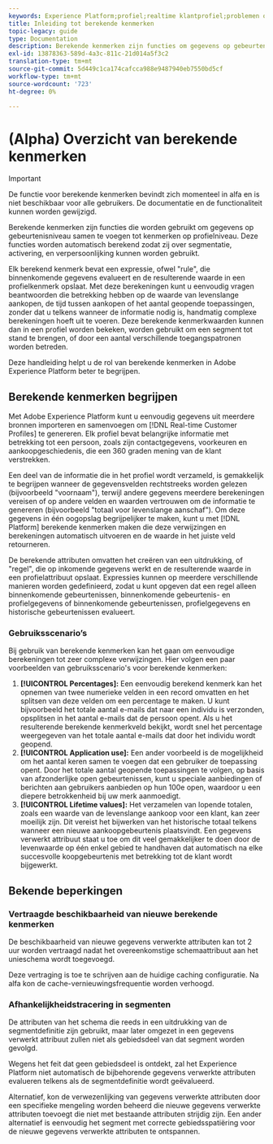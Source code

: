 ```yaml
---
keywords: Experience Platform;profiel;realtime klantprofiel;problemen oplossen;API
title: Inleiding tot berekende kenmerken
topic-legacy: guide
type: Documentation
description: Berekende kenmerken zijn functies om gegevens op gebeurtenisniveau samen te voegen tot kenmerken op profielniveau. Deze functies worden automatisch berekend zodat zij over segmentatie, activering, en verpersoonlijking kunnen worden gebruikt.
exl-id: 13878363-589d-4a3c-811c-21d014a5f3c2
translation-type: tm+mt
source-git-commit: 5d449c1ca174cafcca988e9487940eb7550bd5cf
workflow-type: tm+mt
source-wordcount: '723'
ht-degree: 0%

---
```


# (Alpha) Overzicht van berekende kenmerken

>[!IMPORTANT]
>
>De functie voor berekende kenmerken bevindt zich momenteel in alfa en is niet beschikbaar voor alle gebruikers. De documentatie en de functionaliteit kunnen worden gewijzigd.

Berekende kenmerken zijn functies die worden gebruikt om gegevens op gebeurtenisniveau samen te voegen tot kenmerken op profielniveau. Deze functies worden automatisch berekend zodat zij over segmentatie, activering, en verpersoonlijking kunnen worden gebruikt.

Elk berekend kenmerk bevat een expressie, ofwel &quot;rule&quot;, die binnenkomende gegevens evalueert en de resulterende waarde in een profielkenmerk opslaat. Met deze berekeningen kunt u eenvoudig vragen beantwoorden die betrekking hebben op de waarde van levenslange aankopen, de tijd tussen aankopen of het aantal geopende toepassingen, zonder dat u telkens wanneer de informatie nodig is, handmatig complexe berekeningen hoeft uit te voeren. Deze berekende kenmerkwaarden kunnen dan in een profiel worden bekeken, worden gebruikt om een segment tot stand te brengen, of door een aantal verschillende toegangspatronen worden betreden.

Deze handleiding helpt u de rol van berekende kenmerken in Adobe Experience Platform beter te begrijpen.

## Berekende kenmerken begrijpen

Met Adobe Experience Platform kunt u eenvoudig gegevens uit meerdere bronnen importeren en samenvoegen om [!DNL Real-time Customer Profiles] te genereren. Elk profiel bevat belangrijke informatie met betrekking tot een persoon, zoals zijn contactgegevens, voorkeuren en aankoopgeschiedenis, die een 360 graden mening van de klant verstrekken.

Een deel van de informatie die in het profiel wordt verzameld, is gemakkelijk te begrijpen wanneer de gegevensvelden rechtstreeks worden gelezen (bijvoorbeeld &quot;voornaam&quot;), terwijl andere gegevens meerdere berekeningen vereisen of op andere velden en waarden vertrouwen om de informatie te genereren (bijvoorbeeld &quot;totaal voor levenslange aanschaf&quot;). Om deze gegevens in één oogopslag begrijpelijker te maken, kunt u met [!DNL Platform] berekende kenmerken maken die deze verwijzingen en berekeningen automatisch uitvoeren en de waarde in het juiste veld retourneren.

De berekende attributen omvatten het creëren van een uitdrukking, of &quot;regel&quot;, die op inkomende gegevens werkt en de resulterende waarde in een profielattribuut opslaat. Expressies kunnen op meerdere verschillende manieren worden gedefinieerd, zodat u kunt opgeven dat een regel alleen binnenkomende gebeurtenissen, binnenkomende gebeurtenis- en profielgegevens of binnenkomende gebeurtenissen, profielgegevens en historische gebeurtenissen evalueert.

### Gebruiksscenario’s

Bij gebruik van berekende kenmerken kan het gaan om eenvoudige berekeningen tot zeer complexe verwijzingen. Hier volgen een paar voorbeelden van gebruiksscenario&#39;s voor berekende kenmerken:

1. **[!UICONTROL Percentages]:** Een eenvoudig berekend kenmerk kan het opnemen van twee numerieke velden in een record omvatten en het splitsen van deze velden om een percentage te maken. U kunt bijvoorbeeld het totale aantal e-mails dat naar een individu is verzonden, opsplitsen in het aantal e-mails dat de persoon opent. Als u het resulterende berekende kenmerkveld bekijkt, wordt snel het percentage weergegeven van het totale aantal e-mails dat door het individu wordt geopend.
1. **[!UICONTROL Application use]:** Een ander voorbeeld is de mogelijkheid om het aantal keren samen te voegen dat een gebruiker de toepassing opent. Door het totale aantal geopende toepassingen te volgen, op basis van afzonderlijke open gebeurtenissen, kunt u speciale aanbiedingen of berichten aan gebruikers aanbieden op hun 100e open, waardoor u een diepere betrokkenheid bij uw merk aanmoedigt.
1. **[!UICONTROL Lifetime values]:** Het verzamelen van lopende totalen, zoals een waarde van de levenslange aankoop voor een klant, kan zeer moeilijk zijn. Dit vereist het bijwerken van het historische totaal telkens wanneer een nieuwe aankoopgebeurtenis plaatsvindt. Een gegevens verwerkt attribuut staat u toe om dit veel gemakkelijker te doen door de levenwaarde op één enkel gebied te handhaven dat automatisch na elke succesvolle koopgebeurtenis met betrekking tot de klant wordt bijgewerkt.

## Bekende beperkingen

### Vertraagde beschikbaarheid van nieuwe berekende kenmerken

De beschikbaarheid van nieuwe gegevens verwerkte attributen kan tot 2 uur worden vertraagd nadat het overeenkomstige schemaattribuut aan het unieschema wordt toegevoegd.

Deze vertraging is toe te schrijven aan de huidige caching configuratie. Na alfa kon de cache-vernieuwingsfrequentie worden verhoogd.

### Afhankelijkheidstracering in segmenten

De attributen van het schema die reeds in een uitdrukking van de segmentdefinitie zijn gebruikt, maar later omgezet in een gegevens verwerkt attribuut zullen niet als gebiedsdeel van dat segment worden gevolgd.

Wegens het feit dat geen gebiedsdeel is ontdekt, zal het Experience Platform niet automatisch de bijbehorende gegevens verwerkte attributen evalueren telkens als de segmentdefinitie wordt geëvalueerd.

Alternatief, kon de verwezenlijking van gegevens verwerkte attributen door een specifieke mengeling worden beheerd die nieuwe gegevens verwerkte attributen toevoegt die niet met bestaande attributen strijdig zijn. Een ander alternatief is eenvoudig het segment met correcte gebiedsspatiëring voor de nieuwe gegevens verwerkte attributen te ontspannen.
